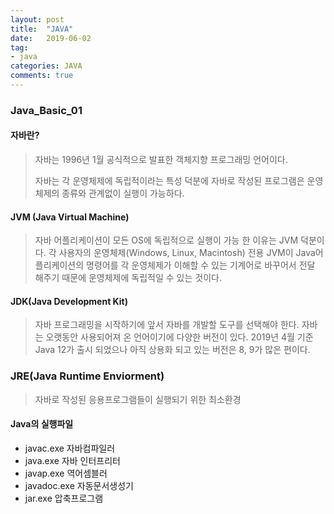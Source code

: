 ```yaml
---
layout: post
title:  "JAVA"
date:   2019-06-02
tag:
- java
categories: JAVA
comments: true
---
```

### Java_Basic_01

#### 자바란?

> 자바는 1996년 1월 공식적으로 발표한 객체지향 프로그래밍 언어이다.
>
> 자바는 각 운영체제에 독립적이라는 특성 덕분에 자바로 작성된 프로그램은 운영체제의 종류와 관계없이 실행이 가능하다.

#### JVM (Java Virtual Machine)

> 자바 어플리케이션이 모든 OS에 독립적으로 실행이 가능 한 이유는 JVM 덕분이다. 각 사용자의 운영체제(Windows, Linux, Macintosh) 전용 JVM이 Java어플리케이션의 명령어를 각 운영체제가 이해할 수 있는 기계어로 바꾸어서 전달 해주기 때문에 운영체제에 독립적일 수 있는 것이다.

#### JDK(Java Development Kit)

> 자바 프로그래밍을 시작하기에 앞서 자바를 개발할 도구를 선택해야 한다.  자바는 오랫동안 사용되어져 온 언어이기에 다양한 버전이 있다. 2019년 4월 기준 Java 12가 출시 되었으나 아직 상용화 되고 있는 버전은 8, 9가 많은 편이다.


### JRE(Java Runtime Enviorment)

> 자바로 작성된 응용프로그램들이 실행되기 위한 최소환경

#### Java의 실행파일

- javac.exe 자바컴파일러
- java.exe 자바 인터프리터
- javap.exe 역어셈블러
- javadoc.exe 자동문서생성기
- jar.exe 압축프로그램

